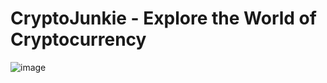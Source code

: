 # CryptoJunkie - Explore the World of Cryptocurrency

![image](https://user-images.githubusercontent.com/73163003/140596043-3d0adcfb-2f22-4074-9b36-7cc7f5af2ebd.png)

